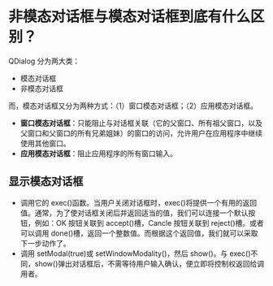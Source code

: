 # 非模态对话框与模态对话框到底有什么区别？

QDialog 分为两大类：

- 模态对话框
- 非模态对话框

而，模态对话框又分为两种方式：（1）窗口模态对话框；（2）应用模态对话框。

- **窗口模态对话框**：只能阻止与对话框关联（它的父窗口、所有祖父窗口，以及父窗口和父窗口的所有兄弟姐妹）的窗口的访问，允许用户在应用程序中继续使用其他窗口。
- **应用模态对话框**：阻止应用程序的所有窗口输入。

## 显示模态对话框

- 调用它的 exec()函数。当用户关闭对话框时，exec()将提供一个有用的返回值。通常，为了使对话框关闭后并返回适当的值，我们可以连接一个默认按钮，例如：OK 按钮关联到 accept()槽，Cancle 按钮关联到 reject()槽。或者可以调用 done()槽，返回一个整数值。而根据这个返回值，我们就可以采取下一步动作了。
- 调用 setModal(true)或 setWindowModality()，然后 show()。与 exec()不同，show()弹出对话框后，不需等待用户输入确认，便立即将控制权返回给调用者。
